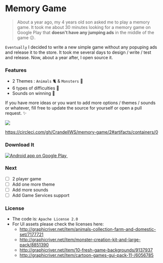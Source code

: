 # Memory Game

> About a year ago, my 4 years old son asked me to play a memory game. It took me about 30 minutes looking for a memory game on Google Play that **doesn't have any jumping ads** in the middle of the game :confused:. 

`Eventually` I decided to write a new simple game without any popuping ads and release it to the store. It took me several days to design / write / test and release. Now, about a year after, I open source it.

### Features

- 2 Themes : `Animals` :cat2: & `Monsters` :octopus:
- 6 types of difficulties :star2:
- Sounds on winning :musical_note:

If you have more ideas or you want to add more options / themes / sounds or whatever, fill free to update the source for yourself or open a pull request. :sparkles:

<img src="http://www.sromku.com/static/img/pregnancy_memorygame_preview.png"/>

https://circleci.com/gh/CrandellWS/memory-game/2#artifacts/containers/0

### Download It

<a href="https://play.google.com/store/apps/details?id=com.snatik.matches">
  <img alt="Android app on Google Play" src="https://developer.android.com/images/brand/en_app_rgb_wo_45.png" />
</a>

<a target="_blank" href="https://www.amazon.com/Memory-Game-For-Kids-Free/dp/B01MS3PXJX/fire-tv?&_encoding=UTF8&tag=cra02-20&linkCode=ur2&linkId=06aff7a61cec741c36eeb662eea1e67f&camp=1789&creative=9325">
<img src="//ir-na.amazon-adsystem.com/e/ir?t=cra02-20&l=ur2&o=1" width="1" height="1" border="0" alt="Memory Game For Kids Free on Amazon FireTV" style="border:none !important; margin:0px !important;" /></a>


### Next

- [ ] 2 player game
- [ ] Add one more theme
- [ ] Add more sounds
- [ ] Add Game Services support 

### License

- The code is: `Apache License 2.0`
- For UI assets please check the licenses here:
	- http://graphicriver.net/item/animals-collection-farm-and-domestic-set/7177721
	- http://graphicriver.net/item/monster-creation-kit-and-large-pack/8851390
	- http://graphicriver.net/item/10-fresh-game-backgrounds/9137937
	- http://graphicriver.net/item/cartoon-games-gui-pack-11-/6056785
